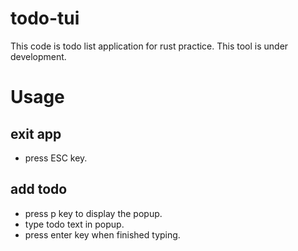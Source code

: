 # todo-tui
This code is todo list application for rust practice.
This tool is under development.

# Usage
## exit app
- press ESC key.

## add todo
- press p key to display the popup.
- type todo text in popup.
- press enter key when finished typing. 
